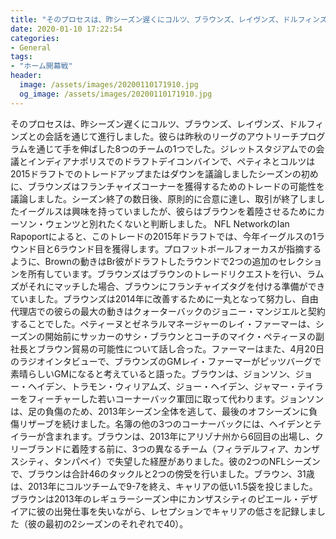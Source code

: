 ```yaml
---
title: "そのプロセスは、昨シーズン遅くにコルツ、ブラウンズ、レイヴンズ、ドルフィンズとの会話を通じて進行しました。"
date: 2020-01-10 17:22:54
categories:
- General
tags:
- "ホーム開幕戦"
header:
  image: /assets/images/20200110171910.jpg
  og_image: /assets/images/20200110171910.jpg
---
```


そのプロセスは、昨シーズン遅くにコルツ、ブラウンズ、レイヴンズ、ドルフィンズとの会話を通じて進行しました。彼らは昨秋のリーグのアウトリーチプログラムを通じて手を伸ばした8つのチームの1つでした。ジレットスタジアムでの会議とインディアナポリスでのドラフトデイコンバインで、ペティネとコルツは2015ドラフトでのトレードアップまたはダウンを議論しましたシーズンの初めに、ブラウンズはフランチャイズコーナーを獲得するためのトレードの可能性を議論しました。シーズン終了の数日後、原則的に合意に達し、取引が終了しましたイーグルスは興味を持っていましたが、彼らはブラウンを着陸させるためにカーソン・ウェンツと別れたくないと判断しました。 NFL NetworkのIan Rapoportによると、このトレードの2015年ドラフトでは、今年イーグルスの1ラウンド目と6ラウンド目を獲得します。プロフットボールフォーカスが指摘するように、Brownの動きはBr彼がドラフトしたラウンドで2つの追加のセレクションを所有しています。ブラウンズはブラウンのトレードリクエストを行い、ラムズがそれにマッチした場合、ブラウンにフランチャイズタグを付ける準備ができていました。ブラウンズは2014年に改善するために一丸となって努力し、自由代理店での彼らの最大の動きはクォーターバックのジョニー・マンジエルと契約することでした。ペティーヌとゼネラルマネージャーのレイ・ファーマーは、シーズンの開始前にサッカーのサシ・ブラウンとコーチのマイク・ペティーヌの副社長とブラウン貿易の可能性について話し合った。ファーマーはまた、4月20日のラジオインタビューで、ブラウンズのGMレイ・ファーマーがピッツバーグで素晴らしいGMになると考えていると語った。ブラウンは、ジョンソン、ジョー・ヘイデン、トラモン・ウィリアムズ、ジョー・ヘイデン、ジャマー・テイラーをフィーチャーした若いコーナーバック軍団に取って代わります。ジョンソンは、足の負傷のため、2013年シーズン全体を逃して、最後のオフシーズンに負傷リザーブを続けました。名簿の他の3つのコーナーバックには、ヘイデンとテイラーが含まれます。ブラウンは、2013年にアリゾナ州から6回目の出場し、クリーブランドに着陸する前に、3つの異なるチーム（フィラデルフィア、カンザスシティ、タンパベイ）で失望した経歴がありました。彼の2つのNFLシーズンで、ブラウンは合計46のタックルと2つの傍受を行いました。ブラウン、31歳は、2013年にコルツチームで9-7を終え、キャリアの低い1.5袋を投じました。ブラウンは2013年のレギュラーシーズン中にカンザスシティのピエール・デザイアに彼の出発仕事を失いながら、レセプションでキャリアの低さを記録しました（彼の最初の2シーズンのそれぞれで40）。
